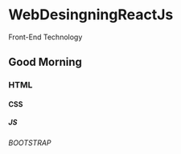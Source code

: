 # WebDesingningReactJs
Front-End Technology
## Good Morning
### HTML
#### CSS
##### JS
###### BOOTSTRAP
